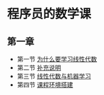 # 程序员的数学课

## 第一章

- 第一节 [为什么要学习线性代数](https://github.com/math-with-python/linear_algebra/issues/1)
- 第二节 [补充说明](https://github.com/math-with-python/linear_algebra/issues/2)
- 第三节 [线性代数与机器学习](https://github.com/math-with-python/linear_algebra/issues/3)
- 第四节 [课程环境搭建](https://github.com/math-with-python/linear_algebra/issues/4)